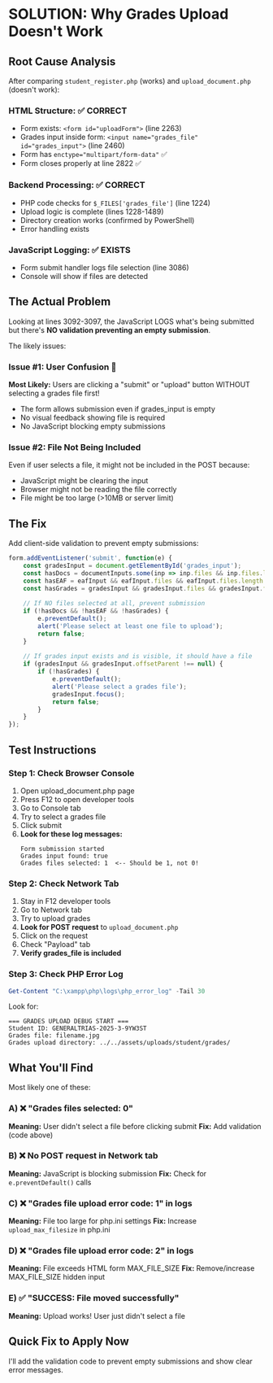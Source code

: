 # **SOLUTION: Why Grades Upload Doesn't Work**

## Root Cause Analysis

After comparing `student_register.php` (works) and `upload_document.php` (doesn't work):

### HTML Structure: ✅ CORRECT
- Form exists: `<form id="uploadForm">` (line 2263)
- Grades input inside form: `<input name="grades_file" id="grades_input">` (line 2460)
- Form has `enctype="multipart/form-data"` ✅
- Form closes properly at line 2822 ✅

### Backend Processing: ✅ CORRECT  
- PHP code checks for `$_FILES['grades_file']` (line 1224)
- Upload logic is complete (lines 1228-1489)
- Directory creation works (confirmed by PowerShell)
- Error handling exists

### JavaScript Logging: ✅ EXISTS
- Form submit handler logs file selection (line 3086)
- Console will show if files are detected

## **The Actual Problem**

Looking at lines 3092-3097, the JavaScript LOGS what's being submitted but there's **NO validation preventing an empty submission**.

The likely issues:

### Issue #1: User Confusion 🎯
**Most Likely:** Users are clicking a "submit" or "upload" button WITHOUT selecting a grades file first!

- The form allows submission even if grades_input is empty
- No visual feedback showing file is required
- No JavaScript blocking empty submissions

### Issue #2: File Not Being Included
Even if user selects a file, it might not be included in the POST because:
- JavaScript might be clearing the input
- Browser might not be reading the file correctly
- File might be too large (>10MB or server limit)

## **The Fix**

Add client-side validation to prevent empty submissions:

```javascript
form.addEventListener('submit', function(e) {
    const gradesInput = document.getElementById('grades_input');
    const hasDocs = documentInputs.some(inp => inp.files && inp.files.length > 0);
    const hasEAF = eafInput && eafInput.files && eafInput.files.length > 0;
    const hasGrades = gradesInput && gradesInput.files && gradesInput.files.length > 0;
    
    // If NO files selected at all, prevent submission
    if (!hasDocs && !hasEAF && !hasGrades) {
        e.preventDefault();
        alert('Please select at least one file to upload');
        return false;
    }
    
    // If grades input exists and is visible, it should have a file
    if (gradesInput && gradesInput.offsetParent !== null) {
        if (!hasGrades) {
            e.preventDefault();
            alert('Please select a grades file');
            gradesInput.focus();
            return false;
        }
    }
});
```

## **Test Instructions**

### Step 1: Check Browser Console
1. Open upload_document.php page
2. Press F12 to open developer tools
3. Go to Console tab
4. Try to select a grades file
5. Click submit
6. **Look for these log messages:**
   ```
   Form submission started
   Grades input found: true
   Grades files selected: 1  <-- Should be 1, not 0!
   ```

### Step 2: Check Network Tab
1. Stay in F12 developer tools
2. Go to Network tab
3. Try to upload grades
4. **Look for POST request** to `upload_document.php`
5. Click on the request
6. Check "Payload" tab
7. **Verify grades_file is included**

### Step 3: Check PHP Error Log
```powershell
Get-Content "C:\xampp\php\logs\php_error_log" -Tail 30
```

Look for:
```
=== GRADES UPLOAD DEBUG START ===
Student ID: GENERALTRIAS-2025-3-9YW3ST
Grades file: filename.jpg
Grades upload directory: ../../assets/uploads/student/grades/
```

## **What You'll Find**

Most likely one of these:

### A) ❌ "Grades files selected: 0"
**Meaning:** User didn't select a file before clicking submit
**Fix:** Add validation (code above)

### B) ❌ No POST request in Network tab
**Meaning:** JavaScript is blocking submission
**Fix:** Check for `e.preventDefault()` calls

### C) ❌ "Grades file upload error code: 1" in logs
**Meaning:** File too large for php.ini settings
**Fix:** Increase `upload_max_filesize` in php.ini

### D) ❌ "Grades file upload error code: 2" in logs  
**Meaning:** File exceeds HTML form MAX_FILE_SIZE
**Fix:** Remove/increase MAX_FILE_SIZE hidden input

### E) ✅ "SUCCESS: File moved successfully"
**Meaning:** Upload works! User just didn't select a file

## **Quick Fix to Apply Now**

I'll add the validation code to prevent empty submissions and show clear error messages.
